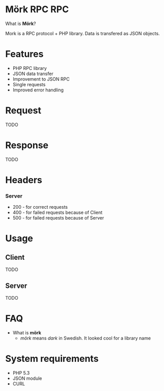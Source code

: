 # Mörk RPC RPC

What is **Mörk**? 

Mork is a RPC protocol + PHP library.
Data is transfered as JSON objects.


# Features

* PHP RPC library
* JSON data transfer
* Improvement to JSON RPC
* Single requests
* Improved error handling

# Request

TODO

# Response	

TODO
	
# Headers

### Server

* 200 - for correct requests
* 400 - for failed requests because of Client
* 500 - for failed requests because of Server

# Usage

## Client

TODO
	

## Server

TODO

# FAQ

* What is **mörk**
	* *mörk* means *dark* in Swedish. It looked cool for a library name
	
# System requirements

* PHP 5.3
* JSON module
* CURL
